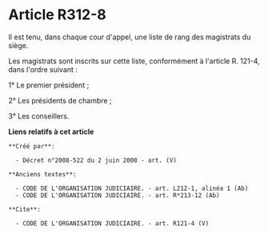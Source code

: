 # Article R312-8

Il est tenu, dans chaque cour d'appel, une liste de rang des magistrats du siège. 

Les magistrats sont inscrits sur cette liste, conformément à l'article R. 121-4, dans l'ordre suivant : 

1° Le premier président ; 

2° Les présidents de chambre ; 

3° Les conseillers.

**Liens relatifs à cet article**

	**Créé par**:

	  - Décret n°2008-522 du 2 juin 2008 - art. (V)

	**Anciens textes**:

	  - CODE DE L'ORGANISATION JUDICIAIRE. - art. L212-1, alinéa 1 (Ab)
	  - CODE DE L'ORGANISATION JUDICIAIRE. - art. R*213-12 (Ab)

	**Cite**:

	  - CODE DE L'ORGANISATION JUDICIAIRE. - art. R121-4 (V)
